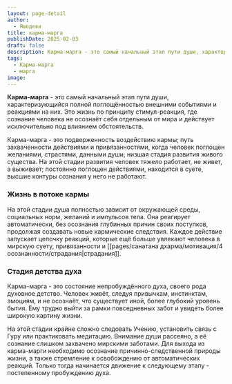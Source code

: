 ```yaml
---
layout: page-detail
author:
  - Яшодеви
title: карма-марга
publishDate: 2025-02-03
draft: false
description: Карма-марга - это самый начальный этап пути души, характеризующийся полной поглощённостью внешними событиями и реакциями на них. Это жизнь по принципу **стимул-реакция**, где сознание человека не осознаёт себя отдельным от мира и действует исключительно под влиянием обстоятельств.
tags:
  - Карма-марга
  - марга
image:
---
```

**Карма-марга** - это самый начальный этап пути души, характеризующийся полной поглощённостью внешними событиями и реакциями на них. Это жизнь по принципу стимул-реакция, где сознание человека не осознаёт себя отдельным от мира и действует исключительно под влиянием обстоятельств.

Карма-марга - это подверженность воздействию кармы; путь захваченности действиями и привязанностями, когда человек поглощен желаниями, страстями, данными души; низшая стадия развития живого существа. На этой стадии развития человек тяжело работает, не живет, а выживает; постоянно поглощен действиями, находится в суете, высшие контуры сознания у него не работают.
### Жизнь в потоке кармы
На этой стадии душа полностью зависит от окружающей среды, социальных норм, желаний и импульсов тела. Она реагирует автоматически, без осознания глубинных причин своих поступков, продолжая создавать новые кармические следствия. Каждое действие запускает цепочку реакций, которые ещё больше увлекают человека в мирскую суету, привязанности и [[pages/санатана дхарма/мотивация/4 осознанности/страдания|страдания]].
### Стадия детства духа
Карма-марга - это состояние непробуждённого духа, своего рода духовное детство. Человек живёт, следуя привычкам, инстинктам, эмоциям, и не осознаёт, что существует иной, более глубокий уровень бытия. Ему трудно выйти за рамки повседневных забот и увидеть более широкую картину жизни.

На этой стадии крайне сложно следовать Учению, установить связь с Гуру или практиковать медитацию. Внимание души рассеяно, а её сознание слишком захвачено мирскими заботами. Для выхода из карма-марги необходимо осознание причинно-следственной природы жизни, а также стремление к освобождению от автоматических реакций. Только тогда начинается движение к следующему этапу - постепенному пробуждению духа.